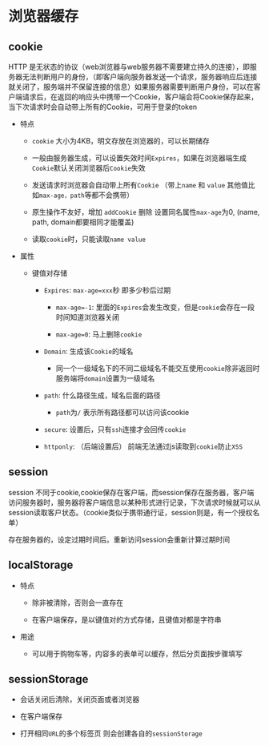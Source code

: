# 浏览器缓存

## cookie

HTTP 是无状态的协议（web浏览器与web服务器不需要建立持久的连接），即服务器无法判断用户的身份，（即客户端向服务器发送一个请求，服务器响应后连接就关闭了，服务端并不保留连接的信息）如果服务器需要判断用户身份，可以在客户端请求后，在返回的响应头中携带一个Cookie，客户端会将Cookie保存起来，当下次请求时会自动带上所有的Cookie，可用于登录的token

- 特点

  - `cookie` 大小为4KB，明文存放在浏览器的，可以长期储存

  - 一般由服务器生成，可以设置失效时间`Expires`，如果在浏览器端生成`Cookie`默认关闭浏览器后`Cookie`失效
    
  - 发送请求时浏览器会自动带上所有`Cookie` （带上`name` 和 `value` 其他值比如`max-age，path`等都不会携带）

  - 原生操作不友好，增加 `addCookie` 删除 设置同名属性`max-age`为0, (name, path, domain都要相同才能覆盖)

  - 读取`cookie`时，只能读取`name value`

- 属性

  - 键值对存储

    - `Expires`: `max-age=xxx`秒 即多少秒后过期
    
      - `max-age=-1`: 里面的`Expires`会发生改变，但是`cookie`会存在一段时间知道浏览器关闭

      - `max-age=0`: 马上删除`cookie` 

    - `Domain`: 生成该`Cookie`的域名

      - 同一个一级域名下的不同二级域名不能交互使用`cookie`除非返回时服务端将`domain`设置为一级域名

    - `path`: 什么路径生成，域名后面的路径

      - `path`为`/` 表示所有路径都可以访问该cookie

    - `secure`: 设置后，只有`ssh`连接才会回传`cookie`

    - `httponly`: （后端设置后） 前端无法通过js读取到`cookie`防止`XSS`

## session

session 不同于cookie,cookie保存在客户端，而session保存在服务器，客户端访问服务器时，服务器将客户端信息以某种形式进行记录，下次请求时候就可以从session读取客户状态。（cookie类似于携带通行证，session则是，有一个授权名单）

存在服务器的，设定过期时间后。重新访问session会重新计算过期时间

## localStorage

- 特点

  - 除非被清除，否则会一直存在

  - 在客户端保存，是以键值对的方式存储，且键值对都是字符串

- 用途

  - 可以用于购物车等，内容多的表单可以缓存，然后分页面按步骤填写

## sessionStorage

- 会话关闭后清除，关闭页面或者浏览器

- 在客户端保存

- 打开相同`URL`的多个标签页 则会创建各自的`sessionStorage`